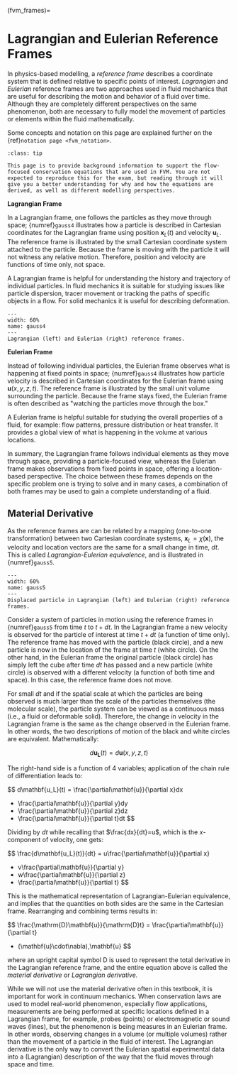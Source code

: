 (fvm_frames)=
# Lagrangian and Eulerian Reference Frames

In physics-based modelling, a _reference frame_ describes a coordinate system that is defined relative to specific points of interest. _Lagrangian_ and _Eulerian_ reference frames are two approaches used in fluid mechanics that are useful for describing the motion and behavior of a fluid over time. Although they are completely different perspectives on the same phenomenon, both are necessary to fully model the movement of particles or elements within the fluid mathematically.

Some concepts and notation on this page are explained further on the {ref}`notation page <fvm_notation>`.

```{admonition} MUDE Exam Information
:class: tip

This page is to provide background information to support the flow-focused conservation equations that are used in FVM. You are not expected to reproduce this for the exam, but reading through it will give you a better understanding for why and how the equations are derived, as well as different modelling perspectives.
```

**Lagrangian Frame**

In a Lagrangian frame, one follows the particles as they move through space; {numref}`gauss4` illustrates how a particle is described in Cartesian coordinates for the Lagrangian frame using position $\mathbf{x}_L(t)$ and velocity $\mathbf{u}_L$. The reference frame is illustrated by the small Cartesian coordinate system attached to the particle. Because the frame is moving with the particle it will not witness any relative motion. Therefore, position and velocity are functions of time only, not space.

A Lagrangian frame is helpful for understanding the history and trajectory of individual particles. In fluid mechanics it is suitable for studying issues like particle dispersion, tracer movement or tracking the paths of specific objects in a flow. For solid mechanics it is useful for describing deformation.

```{figure} ./figs/gauss4.png
---
width: 60%
name: gauss4
---
Lagrangian (left) and Eulerian (right) reference frames.
```

**Eulerian Frame**

Instead of following individual particles, the Eulerian frame observes what is happening at fixed points in space; {numref}`gauss4` illustrates how particle velocity is described in Cartesian coordinates for the Eulerian frame using $\mathbf{u}(x,y,z,t)$. The reference frame is illustrated by the small unit volume surrounding the particle. Because the frame stays fixed, the Eulerian frame is often described as "watching the particles move through the box."

A Eulerian frame is helpful suitable for studying the overall properties of a fluid, for example: flow patterns, pressure distribution or heat transfer. It provides a global view of what is happening in the volume at various locations. 

In summary, the Lagrangian frame follows individual elements as they move through space, providing a particle-focused view, whereas the Eulerian frame makes observations from fixed points in space, offering a location-based perspective. The choice between these frames depends on the specific problem one is trying to solve and in many cases, a combination of both frames may be used to gain a complete understanding of a fluid. 

## Material Derivative

As the reference frames are can be related by a mapping (one-to-one transformation) between two Cartesian coordinate systems, $\mathbf{x}_L=\chi(\mathbf{x})$, the velocity and location vectors are the same for a small change in time, $dt$. This is called _Lagrangian-Eulerian equivalence_, and is illustrated in {numref}`gauss5`.

```{figure} ./figs/gauss5.png
---
width: 60%
name: gauss5
---
Displaced particle in Lagrangian (left) and Eulerian (right) reference frames.
```

Consider a system of particles in motion using the reference frames in {numref}`gauss5` from time $t$ to $t+dt$. In the Lagrangian frame a new velocity is observed for the particle of interest at time $t+dt$ (a function of time only). The reference frame has moved with the particle (black circle), and a new particle is now in the location of the frame at time $t$ (white circle). On the other hand, in the Eulerian frame the original particle (black circle) has simply left the cube after time $dt$ has passed and a new particle (white circle) is observed with a different velocity (a function of both time and space). In this case, the reference frame does not move.

For small $dt$ and if the spatial scale at which the particles are being observed is much larger than the scale of the particles themselves (the molecular scale), the particle system can be viewed as a continuous mass (i.e., a fluid or deformable solid). Therefore, the change in velocity in the Lagrangian frame is the same as the change observed in the Eulerian frame. In other words, the two descriptions of motion of the black and white circles are equivalent. Mathematically:

$$
d\mathbf{u_L}(t)=d\mathbf{u}(x,y,z,t)
$$

The right-hand side is a function of 4 variables; application of the chain rule of differentiation leads to:

$$
d\mathbf{u_L}(t)
= \frac{\partial\mathbf{u}}{\partial x}dx
+ \frac{\partial\mathbf{u}}{\partial y}dy
+ \frac{\partial\mathbf{u}}{\partial z}dz
+ \frac{\partial\mathbf{u}}{\partial t}dt
$$

Dividing by $dt$ while recalling that $\frac{dx}{dt}=u$, which is the $x$-component of velocity, one gets:

$$
\frac{d\mathbf{u_L}(t)}{dt}
= u\frac{\partial\mathbf{u}}{\partial x}
+ v\frac{\partial\mathbf{u}}{\partial y}
+ w\frac{\partial\mathbf{u}}{\partial z}
+ \frac{\partial\mathbf{u}}{\partial t}
$$

This is the mathematical representation of Lagrangian-Eulerian equivalence, and implies that the quantities on both sides are the same in the Cartesian frame. Rearranging and combining terms results in:

$$
\frac{\mathrm{D}\mathbf{u}}{\mathrm{D}t}
= \frac{\partial\mathbf{u}}{\partial t}
+ (\mathbf{u}\cdot\nabla)\,\mathbf{u}
$$

where an upright capital symbol $\mathrm{D}$ is used to represent the total derivative in the Lagrangian reference frame, and the entire equation above is called the _material derivative_ or _Lagrangian derivative._

While we will not use the material derivative often in this textbook, it is important for work in continuum mechanics. When conservation laws are used to model real-world phenomenon, especially flow applications, measurements are being performed at specific locations defined in a Lagrangian frame, for example, probes (points) or electromagnetic or sound waves (lines), but the phenomenon is being measures in an Eulerian frame. In other words, observing changes in a volume (or multiple volumes) rather than the movement of a particle in the fluid of interest. The Lagrangian derivative is the only way to convert the Eulerian spatial experimental data into a (Lagrangian) description of the way that the fluid moves through space and time.